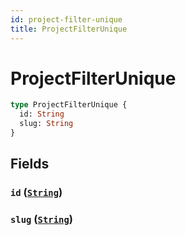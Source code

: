```yaml
---
id: project-filter-unique
title: ProjectFilterUnique
---
```


 # ProjectFilterUnique





```graphql
type ProjectFilterUnique {
  id: String
  slug: String
}
```


## Fields

### `id` ([`String`](/scalars/string))




### `slug` ([`String`](/scalars/string))






